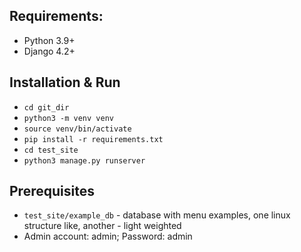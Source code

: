 ## Requirements:

* Python 3.9+
* Django 4.2+

## Installation & Run

* `cd git_dir`
* `python3 -m venv venv`
* `source venv/bin/activate`
* `pip install -r requirements.txt`
* `cd test_site`
* `python3 manage.py runserver`

## Prerequisites

* `test_site/example_db` - database with menu examples, one linux structure like, another - light weighted
* Admin account: admin; Password: admin
